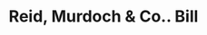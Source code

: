 ---
doi: 10.7916/D8XP8GZP
date_other: '1913'
date_other_textual: '1913'
form: printed ephemera
genre:
- Invoices
name:
- Reid, Murdoch & Co.
object_in_context_url: https://biggert.cul.columbia.edu/items/view/ave_biggert_00502
subject_hierarchical_geographic:
- Somerville, Massachusetts, United States
subject_name:
- Reid, Murdoch & Co.
title: Reid, Murdoch & Co.. Bill
sort_title: Reid, Murdoch & Co.. Bill
call_number: ave_biggert_00502
coordinates:
- 42.3875,-71.1
pid: ave_biggert_00502
identifiers: ave_biggert_00502
thumbnail: https://derivativo-3.library.columbia.edu/iiif/2/ldpd:343820/full/!256,256/0/native.jpg
permalink: /biggert/ave_biggert_00502/
layout: iiif-image-page
---